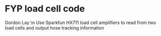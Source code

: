 # FYP load cell code 
Gordon Lay \n
Use Sparkfun HX711 load cell amplifiers to read from two load cells and output hose tracking information

